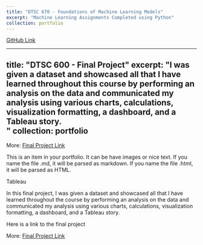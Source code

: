 ```yaml
---
title: "DTSC 670 - Foundations of Machine Learning Models"
excerpt: "Machine Learning Assignments Completed using Python"
collection: portfolio
---
```


<a href="https://github.com/klbrown13/Foundations-of-Machine-Learning-Models" target="_blank" rel="noopener noreferrer">GitHub Link</a>





---
title: "DTSC 600 - Final Project"
excerpt: "I was given a dataset and showcased all that I have learned throughout this course by performing an analysis on the data and communicated my analysis using various charts, calculations, visualization formatting, a dashboard, and a Tableau story. <br/>"
collection: portfolio
---

More: [Final Project Link](https://public.tableau.com/app/profile/kurt.brown8254/viz/DTSC600_FinalProject_KurtBrown/SalesandProfitStoryKurtBrown?publish=yes)


This is an item in your portfolio. It can be have images or nice text. If you name the file .md, it will be parsed as markdown. If you name the file .html, it will be parsed as HTML. 

Tableau

In this final project, I was given a dataset and showcased all that I have learned throughout the course by performing an analysis on the data and communicated my analysis using various charts, calculations, visualization formatting, a dashboard, and a Tableau story.

Here is a link to the final project


More: [Final Project Link](https://public.tableau.com/app/profile/kurt.brown8254/viz/DTSC600_FinalProject_KurtBrown/SalesandProfitStoryKurtBrown?publish=yes)
